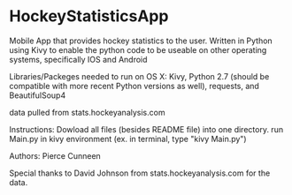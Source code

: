 # HockeyStatisticsApp
Mobile App that provides hockey statistics to the user. Written in Python using Kivy to enable the python code to be useable on other operating systems, specifically IOS and Android

Libraries/Packeges needed to run on OS X: Kivy, Python 2.7 (should be compatible with more recent Python versions as well), requests, and BeautifulSoup4


 data pulled from stats.hockeyanalysis.com 


Instructions:
      Dowload all files (besides README file) into one directory. 
      run Main.py in kivy environment (ex. in terminal, type "kivy Main.py")

Authors:
Pierce Cunneen

Special thanks to David Johnson from stats.hockeyanalysis.com for the data. 

